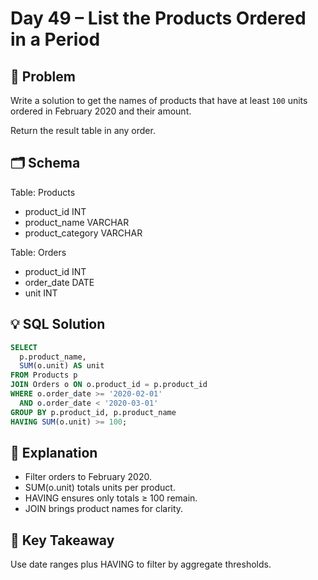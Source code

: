 # Day 49 – List the Products Ordered in a Period

## 📖 Problem
Write a solution to get the names of products that have at least `100` units ordered in February 2020 and their amount.

Return the result table in any order.

## 🗂 Schema
Table: Products  
- product_id INT  
- product_name VARCHAR  
- product_category VARCHAR  

Table: Orders  
- product_id INT  
- order_date DATE  
- unit INT  

## 💡 SQL Solution
```sql
SELECT 
  p.product_name,
  SUM(o.unit) AS unit
FROM Products p
JOIN Orders o ON o.product_id = p.product_id
WHERE o.order_date >= '2020-02-01'
  AND o.order_date < '2020-03-01'
GROUP BY p.product_id, p.product_name
HAVING SUM(o.unit) >= 100;
```

## 🧠 Explanation
- Filter orders to February 2020.  
- SUM(o.unit) totals units per product.  
- HAVING ensures only totals ≥ 100 remain.  
- JOIN brings product names for clarity.  

## 🔑 Key Takeaway
Use date ranges plus HAVING to filter by aggregate thresholds.
